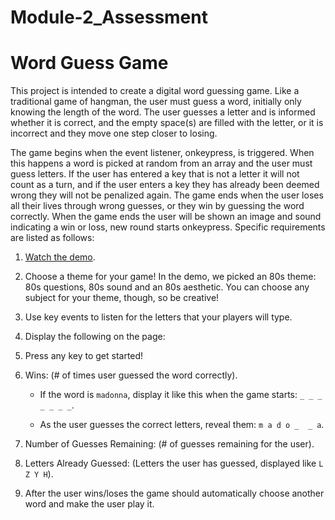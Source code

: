 # Module-2_Assessment
# Word Guess Game

This project is intended to create a digital word guessing game.
Like a traditional game of hangman, the user must guess a word, initially only knowing the length of the word.
The user guesses a letter and is informed whether it is correct, and the empty space(s) are filled with the letter, or it is incorrect and they move one step closer to losing.

The game begins when the event listener, onkeypress, is triggered. When this happens a word is picked at random from an array and the user must guess letters. If the user has entered a key that is not a letter it will not count as a turn, and if the user enters a key they has already been deemed wrong they will not be penalized again.
The game ends when the user loses all their lives through wrong guesses, or they win by guessing the word correctly. 
When the game ends the user will be shown an image and sound indicating a win or loss, new round starts onkeypress.
Specific requirements are listed as follows:

1. [Watch the demo](https://youtu.be/W-IJcC4tYFI).

2. Choose a theme for your game! In the demo, we picked an 80s theme: 80s questions, 80s sound and an 80s aesthetic. You can choose any subject for your theme, though, so be creative!

3. Use key events to listen for the letters that your players will type.

4. Display the following on the page:

5. Press any key to get started!

6. Wins: (# of times user guessed the word correctly).

   * If the word is `madonna`, display it like this when the game starts: `_ _ _ _ _ _ _`.

   * As the user guesses the correct letters, reveal them: `m a d o _  _ a`.

7. Number of Guesses Remaining: (# of guesses remaining for the user).

8. Letters Already Guessed: (Letters the user has guessed, displayed like `L Z Y H`).

9. After the user wins/loses the game should automatically choose another word and make the user play it.

